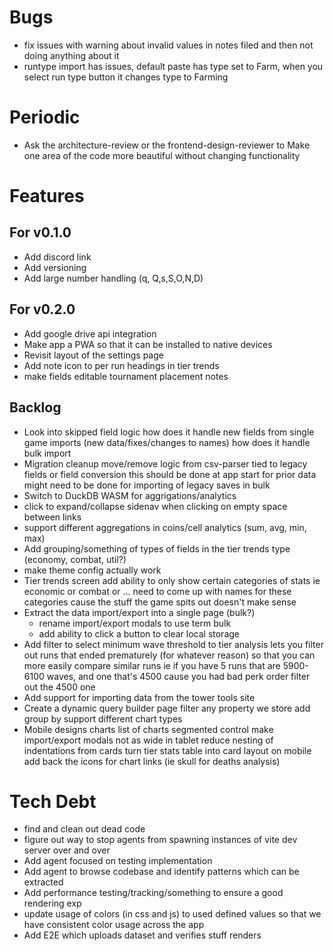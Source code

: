 # Bugs
- fix issues with warning about invalid values in notes filed and then not doing anything about it
- runtype import has issues, default paste has type set to Farm, when you select run type button it changes type to Farming

# Periodic
- Ask the architecture-review or the frontend-design-reviewer to
    Make one area of the code more beautiful without changing functionality

# Features

## For v0.1.0
- Add discord link
- Add versioning
- Add large number handling (q, Q,s,S,O,N,D)

## For v0.2.0
- Add google drive api integration
- Make app a PWA so that it can be installed to native devices
- Revisit layout of the settings page
- Add note icon to per run headings in tier trends
- make fields editable
    tournament placement
    notes
  

## Backlog
- Look into skipped field logic
    how does it handle new fields from single game imports (new data/fixes/changes to names)
    how does it handle bulk import
- Migration cleanup
    move/remove logic from csv-parser tied to legacy fields or field conversion
        this should be done at app start for prior data
        might need to be done for importing of legacy saves in bulk
- Switch to DuckDB WASM for aggrigations/analytics
- click to expand/collapse sidenav when clicking on empty space between links
- support different aggregations in coins/cell analytics (sum, avg, min, max)
- Add grouping/something of types of fields in the tier trends type (economy, combat, util?)
- make theme config actually work
- Tier trends screen
    add ability to only show certain categories of stats
        ie economic or combat or ... need to come up with names for these categories cause the stuff the game spits out doesn't make sense
- Extract the data import/export into a single page (bulk?)
    - rename import/export modals to use term bulk
    - add ability to click a button to clear local storage            
- Add filter to select minimum wave threshold to tier analysis 
    lets you filter out runs that ended prematurely (for whatever reason)
    so that you can more easily compare similar runs
    ie if you have 5 runs that are 5900-6100 waves, and one that's 4500 cause you had bad perk order
    filter out the 4500 one
- Add support for importing data from the tower tools site
- Create a dynamic query builder page
    filter any property we store
    add group by
    support different chart types
- Mobile designs
    charts list of charts segmented control
    make import/export modals not as wide in tablet
    reduce nesting of indentations from cards
    turn tier stats table into card layout on mobile        
    add back the icons for chart links (ie skull for deaths analysis)

# Tech Debt
- find and clean out dead code    
- figure out way to stop agents from spawning instances of vite dev server over and over
- Add agent focused on testing implementation
- Add agent to browse codebase and identify patterns which can be extracted
- Add performance testing/tracking/something to ensure a good rendering exp
- update usage of colors (in css and js) to used defined values so that we have consistent color usage across the app
- Add E2E which uploads dataset and verifies stuff renders
